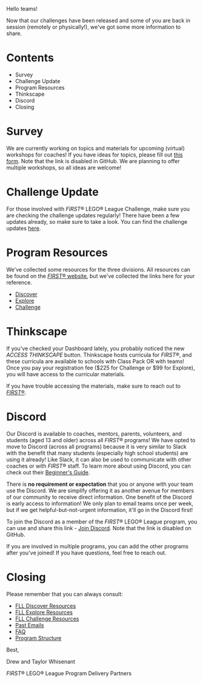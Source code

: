 Hello teams!

Now that our challenges have been released and some of you are back in session (remotely or physically!), we've got some more information to share.

# Contents

- Survey
- Challenge Update
- Program Resources
- Thinkscape
- Discord
- Closing

# Survey

We are currently working on topics and materials for upcoming (virtual) workshops for coaches! If you have ideas for topics, please fill out [this form](). Note that the link is disabled in GitHub. We are planning to offer multiple workshops, so all ideas are welcome!


# Challenge Update

For those involved with *FIRST*® LEGO® League Challenge, make sure you are checking the challenge updates regularly! There have been a few updates already, so make sure to take a look. You can find the challenge updates [here](https://firstinspiresst01.blob.core.windows.net/first-game-changers/fll-challenge/replay-challenge-updates.pdf).


# Program Resources

We've collected some resources for the three divisions. All resources can be found on the [*FIRST*® website](https://www.firstinspires.org), but we've collected the links here for your reference.

- [Discover](https://github.com/drewwhis/first-in-alabama/blob/main/first-lego-league/2020-2021/discover/resources.md)
- [Explore](https://github.com/drewwhis/first-in-alabama/blob/main/first-lego-league/2020-2021/explore/resources.md)
- [Challenge](https://github.com/drewwhis/first-in-alabama/blob/main/first-lego-league/2020-2021/challenge/resources.md)


# Thinkscape

If you've checked your Dashboard lately, you probably noticed the new *ACCESS THINKSCAPE* button. Thinkscape hosts curricula for *FIRST*®, and these curricula are available to schools with Class Pack OR with teams! Once you pay your registration fee (\$225 for Challenge or \$99 for Explore), you will have access to the curricular materials.

If you have trouble accessing the materials, make sure to reach out to [*FIRST*®](https://www.firstinspires.org/about/contact-us).


# Discord

Our Discord is available to coaches, mentors, parents, volunteers, and students (aged 13 and older) across all *FIRST*® programs! We have opted to move to Discord (across all programs) because it is very similar to Slack with the benefit that many students (especially high school students) are using it already! Like Slack, it can also be used to communicate with other coaches or with *FIRST*® staff. To learn more about using Discord, you can check out their [Beginner's Guide](https://support.discord.com/hc/en-us/articles/360045138571).

There is **no requirement or expectation** that you or anyone with your team use the Discord. We are simplify offering it as another avenue for members of our community to receive direct information. One benefit of the Discord is early access to information! We only plan to email teams once per week, but if we get helpful-but-not-urgent information, it'll go in the Discord first!
 
To join the Discord as a member of the *FIRST*® LEGO® League program, you can use and share this link - [Join Discord](). Note that the link is disabled on GitHub.
 
If you are involved in multiple programs, you can add the other programs after you've joined! If you have questions, feel free to reach out.


# Closing

Please remember that you can always consult:

- [FLL Discover Resources](https://github.com/drewwhis/first-in-alabama/blob/main/first-lego-league/2020-2021/discover)
- [FLL Explore Resources](https://github.com/drewwhis/first-in-alabama/blob/main/first-lego-league/2020-2021/explore)
- [FLL Challenge Resources](https://github.com/drewwhis/first-in-alabama/tree/main/first-lego-league/2020-2021/challenge)
- [Past Emails](https://github.com/drewwhis/first-in-alabama/tree/main/first-lego-league/2020-2021/email-blasts)
- [FAQ](https://github.com/drewwhis/first-in-alabama/wiki/Frequently-Asked-Questions)
- [Program Structure](https://github.com/drewwhis/first-in-alabama/tree/main/first-lego-league/2020-2021/program-structure.md)


Best,

Drew and Taylor Whisenant

*FIRST*® LEGO® League Program Delivery Partners